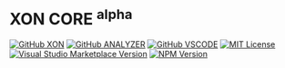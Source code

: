 # XON CORE <sup>alpha</sup>

[![GitHub XON](https://img.shields.io/badge/GitHub-XON-blue)](https://github.com/nizami/xon)
[![GitHub ANALYZER](https://img.shields.io/badge/GitHub-ANALYZER-blue)](https://github.com/nizami/xon/tree/main/packages/analyzer)
[![GitHub VSCODE](https://img.shields.io/badge/GitHub-VSCODE-blue)](https://github.com/nizami/xon/tree/main/packages/vscode)
[![MIT License](https://img.shields.io/badge/License-MIT-blue)](https://github.com/nizami/xon/blob/main/LICENSE)
[![Visual Studio Marketplace Version](https://img.shields.io/visual-studio-marketplace/v/nizami.xon?label=vscode&color=green)](https://marketplace.visualstudio.com/items?itemName=nizami.xon)
[![NPM Version](https://img.shields.io/npm/v/%40xon%2Fcore?color=green)](https://www.npmjs.com/package/@xon/core)
